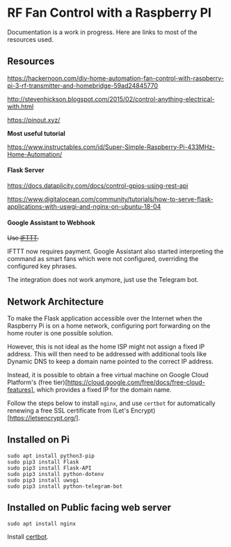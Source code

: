 # RF Fan Control with a Raspberry PI

Documentation is a work in progress. Here are links to most of the resources used.

## Resources
https://hackernoon.com/diy-home-automation-fan-control-with-raspberry-pi-3-rf-transmitter-and-homebridge-59ad24845770

http://stevenhickson.blogspot.com/2015/02/control-anything-electrical-with.html

https://pinout.xyz/

**Most useful tutorial**

https://www.instructables.com/id/Super-Simple-Raspberry-Pi-433MHz-Home-Automation/

#### Flask Server

https://docs.dataplicity.com/docs/control-gpios-using-rest-api

https://www.digitalocean.com/community/tutorials/how-to-serve-flask-applications-with-uswgi-and-nginx-on-ubuntu-18-04

#### Google Assistant to Webhook

~~Use [IFTTT](https://ifttt.com).~~

IFTTT now requires payment.
Google Assistant also started interpreting the command as smart fans which were not configured, overriding the configured key phrases.

The integration does not work anymore, just use the Telegram bot.

## Network Architecture

To make the Flask application accessible over the Internet when the Raspberry Pi is on a home network, configuring port forwarding on the home router is one possible solution.

However, this is not ideal as the home ISP might not assign a fixed IP address. This will then need to be addressed with additional tools like Dynamic DNS to keep a domain name pointed to the correct IP address.

Instead, it is possible to obtain a free virtual machine on Google Cloud Platform's (free tier)[https://cloud.google.com/free/docs/free-cloud-features], which provides a fixed IP for the domain name.

Follow the steps below to install `nginx`, and use `certbot` for automatically renewing a free SSL certificate from (Let's Encrypt)[https://letsencrypt.org/].

## Installed on Pi

```
sudo apt install python3-pip
sudo pip3 install Flask
sudo pip3 install Flask-API
sudo pip3 install python-dotenv
sudo pip3 install uwsgi
sudo pip3 install python-telegram-bot
```

## Installed on Public facing web server

```
sudo apt install nginx
```

Install [certbot](https://certbot.eff.org/lets-encrypt/ubuntubionic-nginx.html).


